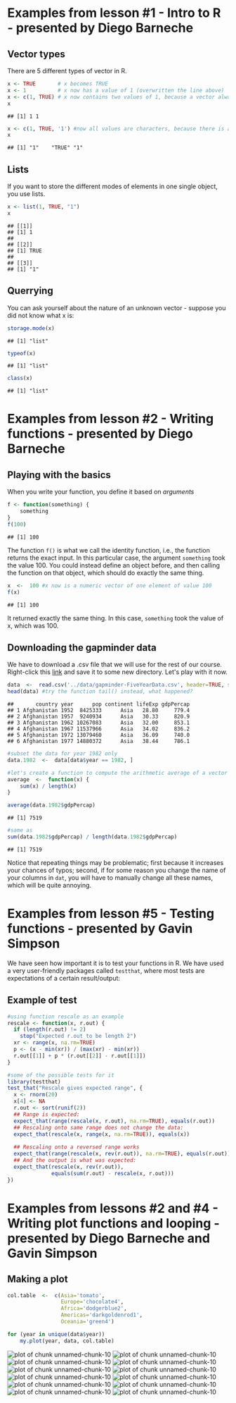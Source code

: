 

# Examples from lesson #1 - Intro to R - presented by Diego Barneche  

## Vector types

There are 5 different types of vector in R.  

```r
x <- TRUE       # x becomes TRUE
x <- 1          # x now has a value of 1 (overwritten the line above)
x <- c(1, TRUE) # x now contains two values of 1, because a vector always stores the same mode of elements
x
```

```
## [1] 1 1
```

```r
x <- c(1, TRUE, '1') #now all values are characters, because there is a underlying hierarchy. For instance, if there is one element of mode 'character' in your vector, then all elements will be treated as so
x
```

```
## [1] "1"    "TRUE" "1"
```

## Lists  
If you want to store the different modes of elements in one single object, you use lists.  

```r
x <- list(1, TRUE, "1")
x
```

```
## [[1]]
## [1] 1
## 
## [[2]]
## [1] TRUE
## 
## [[3]]
## [1] "1"
```

## Querrying  
You can ask yourself about the nature of an unknown vector - suppose you did not know what x is:  

```r
storage.mode(x)
```

```
## [1] "list"
```

```r
typeof(x)
```

```
## [1] "list"
```

```r
class(x)
```

```
## [1] "list"
```

# Examples from lesson #2 - Writing functions - presented by Diego Barneche  

## Playing with the basics  
When you write your function, you define it based on *arguments*  

```r
f <- function(something) {
    something
}
f(100)
```

```
## [1] 100
```
The function `f()` is what we call the identity function, i.e., the function returns the exact input. In this particular case, the argument `something` took the value 100. You could instead define an object before, and then calling the function on that object, which should do exactly the same thing.  

```r
x  <-  100 #x now is a numeric vector of one element of value 100
f(x)
```

```
## [1] 100
```
It returned exactly the same thing. In this case, `something` took the value of x, which was 100.  

## Downloading the gapminder data
We have to download a .csv file that we will use for the rest of our course. Right-click this [link][id] and save it to some new directory. Let's play with it now. 

```r
data  <-  read.csv('../data/gapminder-FiveYearData.csv', header=TRUE, stringsAsFactors=FALSE)
head(data) #try the function tail() instead, what happened?
```

```
##       country year      pop continent lifeExp gdpPercap
## 1 Afghanistan 1952  8425333      Asia   28.80     779.4
## 2 Afghanistan 1957  9240934      Asia   30.33     820.9
## 3 Afghanistan 1962 10267083      Asia   32.00     853.1
## 4 Afghanistan 1967 11537966      Asia   34.02     836.2
## 5 Afghanistan 1972 13079460      Asia   36.09     740.0
## 6 Afghanistan 1977 14880372      Asia   38.44     786.1
```

```r
#subset the data for year 1982 only
data.1982  <-  data[data$year == 1982, ]

#let's create a function to compute the arithmetic average of a vector
average  <-  function(x) {
    sum(x) / length(x)
}

average(data.1982$gdpPercap)
```

```
## [1] 7519
```

```r
#same as 
sum(data.1982$gdpPercap) / length(data.1982$gdpPercap)
```

```
## [1] 7519
```
Notice that repeating things may be problematic; first because it increases your chances of typos; second, if for some reason you change the name of your columns in `dat`, you will have to manually change all these names, which will be quite annoying.  

# Examples from lesson #5 - Testing functions - presented by Gavin Simpson  
We have seen how important it is to test your functions in R. We have used a very user-friendly packages called `testthat`, where most tests are expectations of a certain result/output:  

## Example of test  

```r
#using function rescale as an example
rescale <- function(x, r.out) {
  if (length(r.out) != 2)
    stop("Expected r.out to be length 2")
  xr <- range(x, na.rm=TRUE)
  p <- (x - min(xr)) / (max(xr) - min(xr))
  r.out[[1]] + p * (r.out[[2]] - r.out[[1]])
}

#some of the possible tests for it
library(testthat)
test_that("Rescale gives expected range", {
  x <- rnorm(20)
  x[4] <- NA
  r.out <- sort(runif(2))
  ## Range is expected:
  expect_that(range(rescale(x, r.out), na.rm=TRUE), equals(r.out))
  ## Rescaling onto same range does not change the data:
  expect_that(rescale(x, range(x, na.rm=TRUE)), equals(x))
  
  ## Rescaling onto a reversed range works
  expect_that(range(rescale(x, rev(r.out)), na.rm=TRUE), equals(r.out))
  ## And the output is what was expected:
  expect_that(rescale(x, rev(r.out)),
              equals(sum(r.out) - rescale(x, r.out)))
})
```

# Examples from lessons #2 and #4 - Writing plot functions and looping - presented by Diego Barneche and Gavin Simpson  

## Making a plot  


```r
col.table  <-  c(Asia='tomato',
                 Europe='chocolate4',
                 Africa='dodgerblue2',
                 Americas='darkgoldenrod1',
                 Oceania='green4')

for (year in unique(data$year))
    my.plot(year, data, col.table)
```

![plot of chunk unnamed-chunk-10](figure/unnamed-chunk-101.png) ![plot of chunk unnamed-chunk-10](figure/unnamed-chunk-102.png) ![plot of chunk unnamed-chunk-10](figure/unnamed-chunk-103.png) ![plot of chunk unnamed-chunk-10](figure/unnamed-chunk-104.png) ![plot of chunk unnamed-chunk-10](figure/unnamed-chunk-105.png) ![plot of chunk unnamed-chunk-10](figure/unnamed-chunk-106.png) ![plot of chunk unnamed-chunk-10](figure/unnamed-chunk-107.png) ![plot of chunk unnamed-chunk-10](figure/unnamed-chunk-108.png) ![plot of chunk unnamed-chunk-10](figure/unnamed-chunk-109.png) ![plot of chunk unnamed-chunk-10](figure/unnamed-chunk-1010.png) ![plot of chunk unnamed-chunk-10](figure/unnamed-chunk-1011.png) ![plot of chunk unnamed-chunk-10](figure/unnamed-chunk-1012.png) 

[id]: https://raw.github.com/dbarneche/2014-10-31-USyd/gh-pages/data/lessons/10-functions/gapminder-FiveYearData.csv
